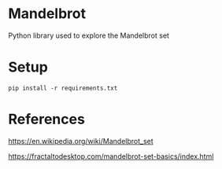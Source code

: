 # Mandelbrot

Python library used to explore the Mandelbrot set

# Setup 

```
pip install -r requirements.txt
```

# References

https://en.wikipedia.org/wiki/Mandelbrot_set

https://fractaltodesktop.com/mandelbrot-set-basics/index.html
